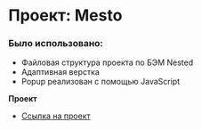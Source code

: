 # Проект: Mesto

### Было использовано:
* Файловая структура проекта по БЭМ Nested
* Адаптивная верстка
* Popup реализован с помощью JavaScript

**Проект**

* [Ссылка на проект](https://badvell.github.io/russian-travel/)
